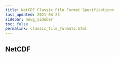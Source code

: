 ```yaml
---
title: NetCDF Classic File Format Specifications
last_updated: 2021-04-23
sidebar: nnug_sidebar
toc: false
permalink: classic_file_formats.html
---
```


##  NetCDF
